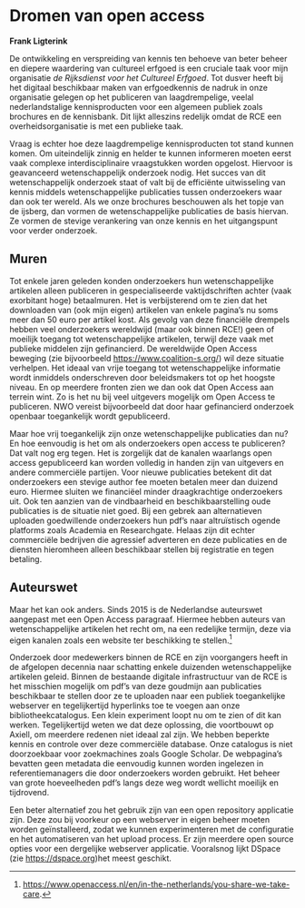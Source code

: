 


# Dromen van open access 

**Frank Ligterink** 

De ontwikkeling en verspreiding van kennis ten behoeve van beter beheer en diepere waardering van cultureel erfgoed is een cruciale taak voor mijn organisatie *de Rijksdienst voor het Cultureel Erfgoed*. Tot dusver heeft bij het digitaal beschikbaar maken van erfgoedkennis de nadruk in onze organisatie gelegen op het publiceren van laagdrempelige, veelal nederlandstalige kennisproducten voor een algemeen publiek zoals brochures en de kennisbank. Dit lijkt alleszins redelijk omdat de RCE een overheidsorganisatie is met een publieke taak. 

Vraag is echter hoe deze laagdrempelige kennisproducten tot stand kunnen komen. Om uiteindelijk zinnig en helder te kunnen informeren moeten eerst vaak complexe interdisciplinaire vraagstukken worden opgelost. Hiervoor is geavanceerd wetenschappelijk onderzoek nodig. Het succes van dit wetenschappelijk onderzoek staat of valt bij de efficiënte uitwisseling van kennis middels wetenschappelijke publicaties tussen onderzoekers waar dan ook ter wereld. Als we onze brochures beschouwen als het topje van de ijsberg, dan vormen de wetenschappelijke publicaties de basis hiervan. Ze vormen de stevige verankering van onze kennis en het uitgangspunt voor verder onderzoek. 

## Muren

Tot enkele jaren geleden konden onderzoekers hun wetenschappelijke artikelen alleen publiceren in gespecialiseerde vaktijdschriften achter (vaak exorbitant hoge) betaalmuren. Het is verbijsterend om te zien dat het downloaden van (ook mijn eigen) artikelen van enkele pagina’s nu soms meer dan 50 euro per artikel kost. Als gevolg van deze financiële drempels hebben veel onderzoekers wereldwijd (maar ook binnen RCE!) geen of moeilijk toegang tot wetenschappelijke artikelen, terwijl deze vaak met publieke middelen zijn gefinancierd. De wereldwijde Open Access beweging (zie bijvoorbeeld https://www.coalition-s.org/) wil deze situatie verhelpen. Het ideaal van vrije toegang tot wetenschappelijke informatie wordt inmiddels onderschreven door beleidsmakers tot op het hoogste niveau. En op meerdere fronten zien we dan ook dat Open Access aan terrein wint. Zo is het nu bij veel uitgevers mogelijk om Open Access te publiceren. NWO vereist bijvoorbeeld dat door haar gefinancierd onderzoek openbaar toegankelijk wordt gepubliceerd.

Maar hoe vrij toegankelijk zijn onze wetenschappelijke publicaties dan nu? En hoe eenvoudig is het om als onderzoekers open access te publiceren? Dat valt nog erg tegen. Het is zorgelijk dat de kanalen waarlangs open access gepubliceerd kan worden volledig in handen zijn van uitgevers en andere commerciële partijen. Voor nieuwe publicaties betekent dit dat onderzoekers een stevige author fee moeten betalen meer dan duizend euro. Hiermee sluiten we financiëel minder draagkrachtige onderzoekers uit. Ook ten aanzien van de vindbaarheid en beschikbaarstelling oude publicaties is de situatie niet goed. Bij een gebrek aan alternatieven uploaden goedwillende onderzoekers hun pdf’s naar altruïstisch ogende platforms zoals Academia en Researchgate. Helaas zijn dit echter commerciële bedrijven die agressief adverteren en deze publicaties en de diensten hieromheen alleen beschikbaar stellen bij registratie en tegen betaling.

## Auteurswet 

Maar het kan ook anders. Sinds 2015 is de Nederlandse auteurswet aangepast met een Open Access paragraaf. Hiermee hebben auteurs van wetenschappelijke artikelen het recht om, na een redelijke termijn, deze via eigen kanalen zoals een website ter beschikking te stellen.[^OPEN]

Onderzoek door medewerkers binnen de RCE en zijn voorgangers heeft in de afgelopen decennia naar schatting enkele duizenden wetenschappelijke artikelen geleid. Binnen de bestaande digitale infrastructuur van de RCE is het misschien mogelijk om pdf’s van deze goudmijn aan publicaties beschikbaar te stellen door ze te uploaden naar een publiek toegankelijke webserver en tegelijkertijd hyperlinks toe te voegen aan onze bibliotheekcatalogus. Een klein experiment loopt nu om te zien of dit kan werken. Tegelijkertijd weten we dat deze oplossing, die voortbouwt op Axiell, om meerdere redenen niet ideaal zal zijn. We hebben beperkte kennis en controle over deze commerciële database. Onze catalogus is niet doorzoekbaar voor zoekmachines zoals Google Scholar. De webpagina’s bevatten geen metadata die eenvoudig kunnen worden ingelezen in referentiemanagers die door onderzoekers worden gebruikt. Het beheer van grote hoeveelheden pdf’s langs deze weg wordt wellicht moeilijk en tijdrovend. 


Een beter alternatief zou het gebruik zijn van een open repository applicatie zijn. Deze zou bij voorkeur op een webserver in eigen beheer moeten worden geïnstalleerd, zodat we kunnen experimenteren met de configuratie en het automatiseren van het upload process. Er zijn meerdere open source opties voor een dergelijke webserver applicatie. Vooralsnog lijkt DSpace (zie https://dspace.org)het meest geschikt. 

[^OPEN]: https://www.openaccess.nl/en/in-the-netherlands/you-share-we-take-care.




